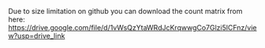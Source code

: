 Due to size limitation on github you can download the count matrix from here:
https://drive.google.com/file/d/1vWsQzYtaWRdJcKrqwwgCo7Glzi5lCFnz/view?usp=drive_link
